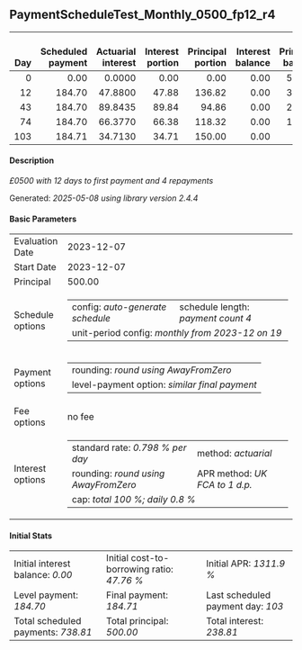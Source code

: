 <h2>PaymentScheduleTest_Monthly_0500_fp12_r4</h2>
<table>
    <thead style="vertical-align: bottom;">
        <th style="text-align: right;">Day</th>
        <th style="text-align: right;">Scheduled payment</th>
        <th style="text-align: right;">Actuarial interest</th>
        <th style="text-align: right;">Interest portion</th>
        <th style="text-align: right;">Principal portion</th>
        <th style="text-align: right;">Interest balance</th>
        <th style="text-align: right;">Principal balance</th>
        <th style="text-align: right;">Total actuarial interest</th>
        <th style="text-align: right;">Total interest</th>
        <th style="text-align: right;">Total principal</th>
    </thead>
    <tr style="text-align: right;">
        <td class="ci00">0</td>
        <td class="ci01" style="white-space: nowrap;">0.00</td>
        <td class="ci02">0.0000</td>
        <td class="ci03">0.00</td>
        <td class="ci04">0.00</td>
        <td class="ci05">0.00</td>
        <td class="ci06">500.00</td>
        <td class="ci07">0.0000</td>
        <td class="ci08">0.00</td>
        <td class="ci09">0.00</td>
    </tr>
    <tr style="text-align: right;">
        <td class="ci00">12</td>
        <td class="ci01" style="white-space: nowrap;">184.70</td>
        <td class="ci02">47.8800</td>
        <td class="ci03">47.88</td>
        <td class="ci04">136.82</td>
        <td class="ci05">0.00</td>
        <td class="ci06">363.18</td>
        <td class="ci07">47.8800</td>
        <td class="ci08">47.88</td>
        <td class="ci09">136.82</td>
    </tr>
    <tr style="text-align: right;">
        <td class="ci00">43</td>
        <td class="ci01" style="white-space: nowrap;">184.70</td>
        <td class="ci02">89.8435</td>
        <td class="ci03">89.84</td>
        <td class="ci04">94.86</td>
        <td class="ci05">0.00</td>
        <td class="ci06">268.32</td>
        <td class="ci07">137.7235</td>
        <td class="ci08">137.72</td>
        <td class="ci09">231.68</td>
    </tr>
    <tr style="text-align: right;">
        <td class="ci00">74</td>
        <td class="ci01" style="white-space: nowrap;">184.70</td>
        <td class="ci02">66.3770</td>
        <td class="ci03">66.38</td>
        <td class="ci04">118.32</td>
        <td class="ci05">0.00</td>
        <td class="ci06">150.00</td>
        <td class="ci07">204.1005</td>
        <td class="ci08">204.10</td>
        <td class="ci09">350.00</td>
    </tr>
    <tr style="text-align: right;">
        <td class="ci00">103</td>
        <td class="ci01" style="white-space: nowrap;">184.71</td>
        <td class="ci02">34.7130</td>
        <td class="ci03">34.71</td>
        <td class="ci04">150.00</td>
        <td class="ci05">0.00</td>
        <td class="ci06">0.00</td>
        <td class="ci07">238.8135</td>
        <td class="ci08">238.81</td>
        <td class="ci09">500.00</td>
    </tr>
</table>
<h4>Description</h4>
<p><i>£0500 with 12 days to first payment and 4 repayments</i></p>
<p>Generated: <i>2025-05-08 using library version 2.4.4</i></p>
<h4>Basic Parameters</h4>
<table>
    <tr>
        <td>Evaluation Date</td>
        <td>2023-12-07</td>
    </tr>
    <tr>
        <td>Start Date</td>
        <td>2023-12-07</td>
    </tr>
    <tr>
        <td>Principal</td>
        <td>500.00</td>
    </tr>
    <tr>
        <td>Schedule options</td>
        <td>
            <table>
                <tr>
                    <td>config: <i>auto-generate schedule</i></td>
                    <td>schedule length: <i><i>payment count</i> 4</i></td>
                </tr>
                <tr>
                    <td colspan="2" style="white-space: nowrap;">unit-period config: <i>monthly from 2023-12 on 19</i></td>
                </tr>
            </table>
        </td>
    </tr>
    <tr>
        <td>Payment options</td>
        <td>
            <table>
                <tr>
                    <td>rounding: <i>round using AwayFromZero</i></td>
                </tr>
                <tr>
                    <td>level-payment option: <i>similar&nbsp;final&nbsp;payment</i></td>
                </tr>
            </table>
        </td>
    </tr>
    <tr>
        <td>Fee options</td>
        <td>no fee
        </td>
    </tr>
    <tr>
        <td>Interest options</td>
        <td>
            <table>
                <tr>
                    <td>standard rate: <i>0.798 % per day</i></td>
                    <td>method: <i>actuarial</i></td>
                </tr>
                <tr>
                    <td>rounding: <i>round using AwayFromZero</i></td>
                    <td>APR method: <i>UK FCA to 1 d.p.</i></td>
                </tr>
                <tr>
                    <td colspan="2">cap: <i>total 100 %; daily 0.8 %</td>
                </tr>
            </table>
        </td>
    </tr>
</table>
<h4>Initial Stats</h4>
<table>
    <tr>
        <td>Initial interest balance: <i>0.00</i></td>
        <td>Initial cost-to-borrowing ratio: <i>47.76 %</i></td>
        <td>Initial APR: <i>1311.9 %</i></td>
    </tr>
    <tr>
        <td>Level payment: <i>184.70</i></td>
        <td>Final payment: <i>184.71</i></td>
        <td>Last scheduled payment day: <i>103</i></td>
    </tr>
    <tr>
        <td>Total scheduled payments: <i>738.81</i></td>
        <td>Total principal: <i>500.00</i></td>
        <td>Total interest: <i>238.81</i></td>
    </tr>
</table>